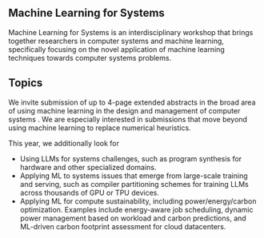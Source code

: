 ## Machine Learning for Systems 

Machine Learning for Systems is an interdisciplinary workshop that brings together researchers in computer systems and machine learning, specifically focusing on the novel application of machine learning techniques towards computer systems problems.

## Topics
We invite submission of up to 4-page extended abstracts in the broad area of using machine learning in the design and management of computer systems . We are especially interested in submissions that move beyond using machine learning to replace numerical heuristics.

This year, we additionally look for

- Using LLMs for systems challenges, such as program synthesis for hardware and other specialized domains.
- Applying ML to systems issues that emerge from large-scale training and serving, such as compiler partitioning schemes for training LLMs across thousands of GPU or TPU devices.
- Applying ML for compute sustainability, including power/energy/carbon optimization. Examples include energy-aware job scheduling, dynamic power management based on workload and carbon predictions, and ML-driven carbon footprint assessment for cloud datacenters.
